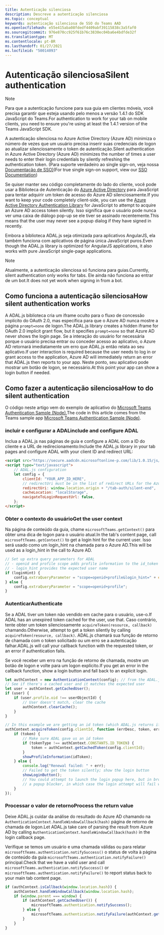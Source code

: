 ```yaml
---
title: Autenticação silenciosa
description: Descreve a autenticação silenciosa
ms.topic: conceptual
keywords: autenticação silenciosa de SSO do Teams AAD
ms.openlocfilehash: e55e415aba08fdedf4409abf39115838c3a5faf0
ms.sourcegitcommit: 976e870cc925f61b76c3830ec04ba6e4bdfde32f
ms.translationtype: MT
ms.contentlocale: pt-BR
ms.lasthandoff: 01/27/2021
ms.locfileid: "50014093"
---
```

# <a name="silent-authentication"></a><span data-ttu-id="bee8a-104">Autenticação silenciosa</span><span class="sxs-lookup"><span data-stu-id="bee8a-104">Silent authentication</span></span>

> [!NOTE]
> <span data-ttu-id="bee8a-105">Para que a autenticação funcione para sua guia em clientes móveis, você precisa garantir que esteja usando pelo menos a versão 1.4.1 do SDK JavaScript do Teams.</span><span class="sxs-lookup"><span data-stu-id="bee8a-105">For authentication to work for your tab on mobile clients, you need to ensure you're using at least the 1.4.1 version of the Teams JavaScript SDK.</span></span>

<span data-ttu-id="bee8a-106">A autenticação silenciosa no Azure Active Directory (Azure AD) minimiza o número de vezes que um usuário precisa inserir suas credenciais de logon ao atualizar silenciosamente o token de autenticação.</span><span class="sxs-lookup"><span data-stu-id="bee8a-106">Silent authentication in Azure Active Directory (Azure AD) minimizes the number of times a user needs to enter their login credentials by silently refreshing the authentication token.</span></span> <span data-ttu-id="bee8a-107">(Para suporte verdadeiro ao single sign-on, veja nossa [Documentação de SSO)](~/tabs/how-to/authentication/auth-aad-sso.md)</span><span class="sxs-lookup"><span data-stu-id="bee8a-107">(For true single sign-on support, view our [SSO Documentation](~/tabs/how-to/authentication/auth-aad-sso.md))</span></span>

<span data-ttu-id="bee8a-108">Se quiser manter seu código completamente do lado do cliente, você pode usar a Biblioteca de Autenticação do [Azure Active Directory](/azure/active-directory/develop/active-directory-authentication-libraries) para JavaScript para tentar adquirir um token de acesso do Azure AD silenciosamente.</span><span class="sxs-lookup"><span data-stu-id="bee8a-108">If you want to keep your code completely client-side, you can use the [Azure Active Directory Authentication Library](/azure/active-directory/develop/active-directory-authentication-libraries) for JavaScript to attempt to acquire an Azure AD access token silently.</span></span> <span data-ttu-id="bee8a-109">Isso significa que o usuário pode nunca ver uma caixa de diálogo pop-up se ele tiver se assinado recentemente.</span><span class="sxs-lookup"><span data-stu-id="bee8a-109">This means that the user may never see a popup dialog if they have signed in recently.</span></span>

<span data-ttu-id="bee8a-110">Embora a biblioteca ADAL.js seja otimizada para aplicativos AngularJS, ela também funciona com aplicativos de página única JavaScript puros.</span><span class="sxs-lookup"><span data-stu-id="bee8a-110">Even though the ADAL.js library is optimized for AngularJS applications, it also works with pure JavaScript single-page applications.</span></span>

> [!NOTE]
> <span data-ttu-id="bee8a-111">Atualmente, a autenticação silenciosa só funciona para guias.</span><span class="sxs-lookup"><span data-stu-id="bee8a-111">Currently, silent authentication only works for tabs.</span></span> <span data-ttu-id="bee8a-112">Ele ainda não funciona ao entrar de um bot.</span><span class="sxs-lookup"><span data-stu-id="bee8a-112">It does not yet work when signing in from a bot.</span></span>

## <a name="how-silent-authentication-works"></a><span data-ttu-id="bee8a-113">Como funciona a autenticação silenciosa</span><span class="sxs-lookup"><span data-stu-id="bee8a-113">How silent authentication works</span></span>

<span data-ttu-id="bee8a-114">A ADAL.js biblioteca cria um iframe oculto para o fluxo de concessão implícito do OAuth 2.0, mas especifica para que o Azure AD nunca mostre a página `prompt=none` de logon.</span><span class="sxs-lookup"><span data-stu-id="bee8a-114">The ADAL.js library creates a hidden iframe for OAuth 2.0 implicit grant flow, but it specifies `prompt=none` so that Azure AD never shows the login page.</span></span> <span data-ttu-id="bee8a-115">Se a interação do usuário for necessária porque o usuário precisa entrar ou conceder acesso ao aplicativo, o Azure AD retornará imediatamente um erro que ADAL.js então relata ao seu aplicativo.</span><span class="sxs-lookup"><span data-stu-id="bee8a-115">If user interaction is required because the user needs to log in or grant access to the application, Azure AD will immediately return an error that ADAL.js then reports to your app.</span></span> <span data-ttu-id="bee8a-116">Neste ponto, seu aplicativo pode mostrar um botão de logon, se necessário.</span><span class="sxs-lookup"><span data-stu-id="bee8a-116">At this point your app can show a login button if needed.</span></span>

## <a name="how-to-do-silent-authentication"></a><span data-ttu-id="bee8a-117">Como fazer a autenticação silenciosa</span><span class="sxs-lookup"><span data-stu-id="bee8a-117">How to do silent authentication</span></span>

<span data-ttu-id="bee8a-118">O código neste artigo vem do exemplo de aplicativo do [Microsoft Teams Authentication Sample (Node).](https://github.com/OfficeDev/microsoft-teams-sample-complete-node)</span><span class="sxs-lookup"><span data-stu-id="bee8a-118">The code in this article comes from the Teams sample app [Microsoft Teams Authentication Sample (Node)](https://github.com/OfficeDev/microsoft-teams-sample-complete-node).</span></span>

### <a name="include-and-configure-adal"></a><span data-ttu-id="bee8a-119">incluir e configurar a ADAL</span><span class="sxs-lookup"><span data-stu-id="bee8a-119">include and configure ADAL</span></span>

<span data-ttu-id="bee8a-120">Inclua a ADAL.js nas páginas de guia e configure a ADAL com a ID do cliente e a URL de redirecionamento:</span><span class="sxs-lookup"><span data-stu-id="bee8a-120">Include the ADAL.js library in your tab pages and configure ADAL with your client ID and redirect URL:</span></span>

```html
<script src="https://secure.aadcdn.microsoftonline-p.com/lib/1.0.15/js/adal.min.js" integrity="sha384-lIk8T3uMxKqXQVVfFbiw0K/Nq+kt1P3NtGt/pNexiDby2rKU6xnDY8p16gIwKqgI" crossorigin="anonymous"></script>
<script type="text/javascript">
    // ADAL.js configuration
    let config = {
        clientId: "YOUR_APP_ID_HERE",
        // redirectUri must be in the list of redirect URLs for the Azure AD app
        redirectUri: window.location.origin + "/tab-auth/silent-end",
        cacheLocation: "localStorage",
        navigateToLoginRequestUrl: false,
    };
</script>
```

### <a name="get-the-user-context"></a><span data-ttu-id="bee8a-121">Obter o contexto do usuário</span><span class="sxs-lookup"><span data-stu-id="bee8a-121">Get the user context</span></span>

<span data-ttu-id="bee8a-122">Na página de conteúdo da guia, chame `microsoftTeams.getContext()` para obter uma dica de logon para o usuário atual.</span><span class="sxs-lookup"><span data-stu-id="bee8a-122">In the tab's content page, call `microsoftTeams.getContext()` to get a login hint for the current user.</span></span> <span data-ttu-id="bee8a-123">Isso será usado como um login_hint na chamada para o Azure AD.</span><span class="sxs-lookup"><span data-stu-id="bee8a-123">This will be used as a login_hint in the call to Azure AD.</span></span>

```javascript
// Set up extra query parameters for ADAL
// - openid and profile scope adds profile information to the id_token
// - login_hint provides the expected user name
if (loginHint) {
    config.extraQueryParameter = "scope=openid+profile&login_hint=" + encodeURIComponent(loginHint);
} else {
    config.extraQueryParameter = "scope=openid+profile";
}
```

### <a name="authenticate"></a><span data-ttu-id="bee8a-124">Autenticar</span><span class="sxs-lookup"><span data-stu-id="bee8a-124">Authenticate</span></span>

<span data-ttu-id="bee8a-125">Se a ADAL tiver um token não vendido em cache para o usuário, use-o.</span><span class="sxs-lookup"><span data-stu-id="bee8a-125">If ADAL has an unexpired token cached for the user, use that.</span></span> <span data-ttu-id="bee8a-126">Caso contrário, tente obter um token silenciosamente `acquireToken(resource, callback)` chamando.</span><span class="sxs-lookup"><span data-stu-id="bee8a-126">Otherwise, attempt to get a token silently by calling `acquireToken(resource, callback)`.</span></span> <span data-ttu-id="bee8a-127">ADAL.js chamará sua função de retorno de chamada com o token solicitado ou um erro se a autenticação falhar.</span><span class="sxs-lookup"><span data-stu-id="bee8a-127">ADAL.js will call your callback function with the requested token, or an error if authentication fails.</span></span>

<span data-ttu-id="bee8a-128">Se você receber um erro na função de retorno de chamada, mostre um botão de logon e volte para um logon explícito.</span><span class="sxs-lookup"><span data-stu-id="bee8a-128">If you get an error in the callback function, show a login button and fall back to an explicit login.</span></span>

```javascript
let authContext = new AuthenticationContext(config); // from the ADAL.js library
// See if there's a cached user and it matches the expected user
let user = authContext.getCachedUser();
if (user) {
    if (user.profile.oid !== userObjectId) {
        // User doesn't match, clear the cache
        authContext.clearCache();
    }
}

// In this example we are getting an id token (which ADAL.js returns if we ask for resource = clientId)
authContext.acquireToken(config.clientId, function (errDesc, token, err, tokenType) {
    if (token) {
        // Make sure ADAL gave us an id token
        if (tokenType !== authContext.CONSTANTS.ID_TOKEN) {
            token = authContext.getCachedToken(config.clientId);
        }
        showProfileInformation(idToken);
    } else {
        console.log("Renewal failed: " + err);
        // Failed to get the token silently; show the login button
        showLoginButton();
        // You could attempt to launch the login popup here, but in browsers this could be blocked by
        // a popup blocker, in which case the login attempt will fail with the reason FailedToOpenWindow.
    }
});
```

### <a name="process-the-return-value"></a><span data-ttu-id="bee8a-129">Processar o valor de retorno</span><span class="sxs-lookup"><span data-stu-id="bee8a-129">Process the return value</span></span>

<span data-ttu-id="bee8a-130">Deixe ADAL.js cuidar da análise do resultado do Azure AD chamando na `AuthenticationContext.handleWindowCallback(hash)` página de retorno de chamada de logon.</span><span class="sxs-lookup"><span data-stu-id="bee8a-130">Let ADAL.js take care of parsing the result from Azure AD by calling `AuthenticationContext.handleWindowCallback(hash)` in the login callback page.</span></span>

<span data-ttu-id="bee8a-131">Verifique se temos um usuário e uma chamada válidas ou para relatar `microsoftTeams.authentication.notifySuccess()` o status de volta à página de conteúdo da guia `microsoftTeams.authentication.notifyFailure()` principal.</span><span class="sxs-lookup"><span data-stu-id="bee8a-131">Check that we have a valid user and call `microsoftTeams.authentication.notifySuccess()` or `microsoftTeams.authentication.notifyFailure()` to report status back to your main tab content page.</span></span>

```javascript
if (authContext.isCallback(window.location.hash)) {
    authContext.handleWindowCallback(window.location.hash);
    if (window.parent === window) {
        if (authContext.getCachedUser()) {
            microsoftTeams.authentication.notifySuccess();
        } else {
            microsoftTeams.authentication.notifyFailure(authContext.getLoginError());
        }
    }
}
```
